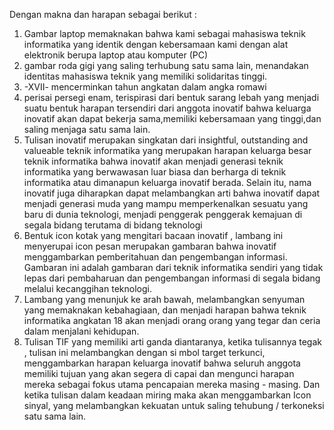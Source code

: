

Dengan makna dan harapan sebagai berikut :

1. Gambar laptop memaknakan bahwa kami sebagai mahasiswa teknik informatika yang identik dengan kebersamaan kami dengan alat elektronik berupa laptop atau komputer (PC)
2. gambar roda gigi yang saling terhubung satu sama lain, menandakan identitas mahasiswa teknik yang memiliki solidaritas tinggi.
3. -XVII- mencerminkan tahun angkatan dalam angka romawi
4. perisai persegi enam, terispirasi dari bentuk sarang lebah yang menjadi suatu bentuk harapan tersendiri dari anggota inovatif bahwa keluarga inovatif akan dapat bekerja sama,memiliki kebersamaan yang tinggi,dan saling menjaga satu sama lain.
5. Tulisan inovatif merupakan singkatan dari insightful, outstanding and valueable teknik informatika yang merupakan harapan keluarga besar teknik informatika bahwa inovatif akan menjadi generasi teknik informatika yang berwawasan luar biasa dan berharga di teknik informatika atau dimanapun keluarga inovatif berada. Selain itu, nama inovatif juga diharapkan dapat melambangkan arti bahwa inovatif dapat menjadi generasi muda yang mampu memperkenalkan sesuatu yang baru di dunia teknologi, menjadi penggerak penggerak kemajuan di segala bidang terutama di bidang teknologi
6. Bentuk icon kotak yang mengitari bacaan inovatif , lambang ini menyerupai icon pesan merupakan gambaran bahwa inovatif menggambarkan pemberitahuan dan pengembangan informasi. Gambaran ini adalah gambaran dari teknik informatika sendiri yang tidak lepas dari pembaharuan dan pengembangan informasi di segala bidang melalui kecanggihan teknologi.
7. Lambang yang menunjuk ke arah bawah, melambangkan senyuman yang memaknakan kebahagiaan, dan menjadi harapan bahwa teknik informatika angkatan 18 akan menjadi orang orang yang tegar dan ceria dalam menjalani kehidupan.
8. Tulisan TIF yang memiliki arti ganda diantaranya, ketika tulisannya tegak , tulisan ini melambangkan dengan si mbol target terkunci, menggambarkan harapan keluarga inovatif bahwa seluruh anggota memiliki tujuan yang akan segera di capai dan mengunci harapan mereka sebagai fokus utama pencapaian mereka masing - masing. Dan ketika tulisan dalam keadaan miring maka akan menggambarkan Icon sinyal, yang melambangkan kekuatan untuk saling tehubung / terkoneksi satu sama lain.
